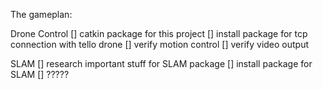The gameplan: 

Drone Control
[] catkin package for this project
[] install package for tcp connection with tello drone
[] verify motion control
[] verify video output

SLAM
[] research important stuff for SLAM package
[] install package for SLAM
[] ?????
